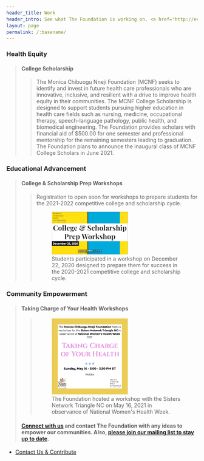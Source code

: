 ```yaml
---
header_title: Work
header_intro: See what The Foundation is working on, <a href="http://eepurl.com/hmP-11">join our mailing list</a>, and <a href="https://www.linkedin.com/company/monica-chibuogu-nneji-foundation">connect with us</a> on our activities and opportunties.
layout: page
permalink: /:basename/
---
```

### Health Equity
> #### College Scholarship
>> The Monica Chibuogu Nneji Foundation (MCNF) seeks to identify and invest in future health care professionals who are innovative, inclusive, and resilient with a drive to improve health equity in their communities. The MCNF College Scholarship is designed to support students pursuing higher education in health care fields such as nursing, medicine, occupational therapy, speech-language pathology, public health, and biomedical engineering. The Foundation provides scholars with financial aid of $500.00 for one semester and professional mentorship for the remaining semesters leading to graduation. The Foundation plans to announce the inaugural class of MCNF College Scholars in June 2021.

### Educational Advancement
> #### College & Scholarship Prep Workshops
>> Registration to open soon for workshops to prepare students for the 2021-2022 competitive college and scholarship cycle.
>> 
>> <figure><img src="https://raw.githubusercontent.com/nnejifoundation/nnejifoundation.github.io/gh-pages/assets/images/College_Scholarship_Workshop_20201222.png" border="0" width="200" alt="Screenshot of Workshop"><figcaption>Students participated in a workshop on December 22, 2020 designed to prepare them for success in the 2020-2021 competitive college and scholarship cycle.</figcaption></figure>

### Community Empowerment
> #### Taking Charge of Your Health Workshops
>> <figure><img src="https://raw.githubusercontent.com/nnejifoundation/nnejifoundation.github.io/gh-pages/assets/images/2021%20MCNF-SNTNC%20Health%20Equity%20Community%20Empowerment%20Workshop%20Flyer_2in.png" border="0" height="200" width="200" alt="2021 Sisters Network Women's Health Workshop Flyer"><figcaption>The Foundation hosted a workshop with the Sisters Network Triangle NC on May 16, 2021 in observance of National Women's Health Week.</figcaption></figure>
>> 
> #### **[Connect with us](https://www.linkedin.com/company/monica-chibuogu-nneji-foundation)** and contact The Foundation with any ideas to empower our communities. Also, [please join our mailing list to stay up to date](http://eepurl.com/hmP-11). 

<ul class="actions">
  <li><a href="{{ site.baseurl }}/donate/" class="button">Contact Us & Contribute</a></li>
</ul>
